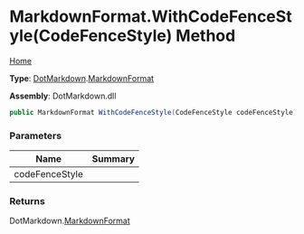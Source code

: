 # MarkdownFormat\.WithCodeFenceStyle\(CodeFenceStyle\) Method

[Home](../../../README.md)

**Type**: [DotMarkdown](../../README.md)\.[MarkdownFormat](../README.md)

**Assembly**: DotMarkdown\.dll

```csharp
public MarkdownFormat WithCodeFenceStyle(CodeFenceStyle codeFenceStyle)
```

### Parameters

| Name | Summary |
| ---- | ------- |
| codeFenceStyle | |

### Returns

DotMarkdown\.[MarkdownFormat](../README.md)

